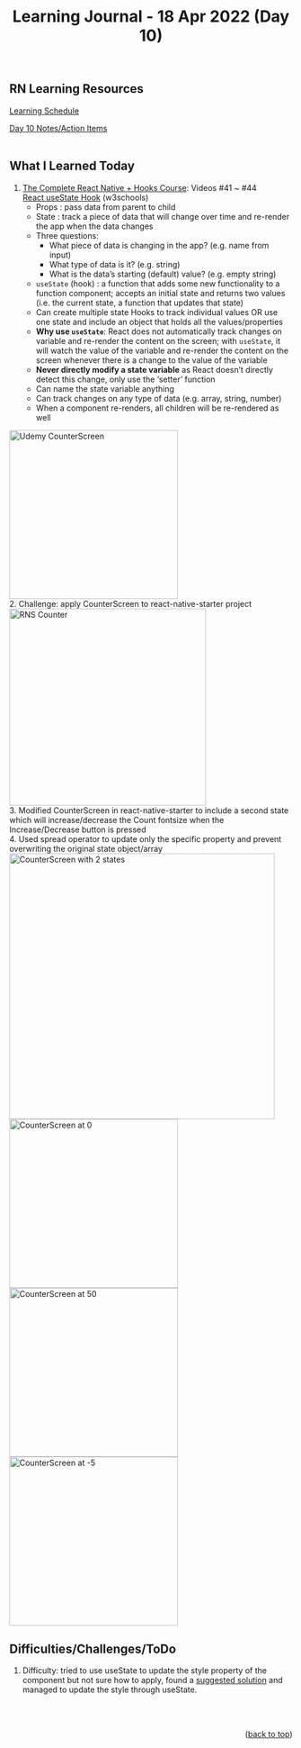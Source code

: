 <div id="top"></div>
<h1 align="center">Learning Journal - 18 Apr 2022 (Day 10)</h1>
<br />

## RN Learning Resources
[Learning Schedule](https://docs.google.com/document/d/1X1WgRPKxWwenKXswD5xHcuEZ4NFRj8EWmkCC8MLsBwg/edit)

[Day 10 Notes/Action Items](https://docs.google.com/document/d/1qo1kA0VyDVUT-HQd4CsTLzU00hcaKdTnuog4xts1gz4/edit#heading=h.e9flh4v041dw)
<br />
<br />

## What I Learned Today
1. [The Complete React Native + Hooks Course](https://nlbsg.udemy.com/course/the-complete-react-native-and-redux-course/learn/lecture/15706480#overview): Videos #41 ~ #44<br />
   [React useState Hook](https://www.w3schools.com/react/react_usestate.asp) (w3schools)<br />
   - Props : pass data from parent to child
   - State : track a piece of data that will change over time and re-render the app when the data changes
   - Three questions:
     - What piece of data is changing in the app? (e.g. name from input)
     - What type of data is it? (e.g. string)
     - What is the data’s starting (default) value? (e.g. empty string)
   - `useState` (hook) : a function that adds some new functionality to a function component; accepts an initial state and returns two values (i.e. the current state, a function that updates that state)
   - Can create multiple state Hooks to track individual values OR use one state and include an object that holds all the values/properties
   - **Why use `useState`**: React does not automatically track changes on variable and re-render the content on the screen; with `useState`, it will watch the value of the variable and re-render the content on the screen whenever there is a change to the value of the variable
   - **Never directly modify a state variable** as React doesn’t directly detect this change, only use the ‘setter’ function
   - Can name the state variable anything
   - Can track changes on any type of data (e.g. array, string, number)
   - When a component re-renders, all children will be re-rendered as well
<img width="300" alt="Udemy CounterScreen" src="https://user-images.githubusercontent.com/97433108/163796651-9f5c8d8c-e75a-42fc-a07d-25d067b5235c.jpeg">
<br />
2. Challenge: apply CounterScreen to react-native-starter project
     <img width="350" alt="RNS Counter" src="https://user-images.githubusercontent.com/97433108/163765194-e61719ae-a06d-4f7e-8c50-e95254757d99.png"><br />
3. Modified CounterScreen in react-native-starter to include a second state which will increase/decrease the Count fontsize when the Increase/Decrease button is pressed<br />
4. Used spread operator to update only the specific property and prevent overwriting the original state object/array<br />
     <img width="472" alt="CounterScreen with 2 states" src="https://user-images.githubusercontent.com/97433108/163804606-b169b1bb-81a1-4bb6-98ab-98b1bec52dd9.png">
     <img width="300" alt="CounterScreen at 0" src="https://user-images.githubusercontent.com/97433108/163795541-40523d22-4261-4d85-a506-2319cd9705b3.png"><img width="300" alt="CounterScreen at 50" src="https://user-images.githubusercontent.com/97433108/163795586-400b51e3-4167-42c7-a050-bbca76473394.png"><img width="300" alt="CounterScreen at -5" src="https://user-images.githubusercontent.com/97433108/163795620-2d5be6c9-b97a-4c33-9e6e-cfe1e0d8bd87.png">
<br />

## Difficulties/Challenges/ToDo
1. Difficulty: tried to use useState to update the style property of the component but not sure how to apply, found a [suggested solution](https://stackoverflow.com/questions/61407554/how-to-change-style-property-in-react-hooks-on-function-call) and managed to update the style through useState.
<br />
<br />

<p align="right">(<a href="#top">back to top</a>)</p>
